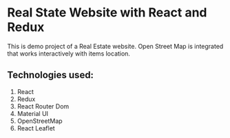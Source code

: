 # Real State Website with React and Redux

This is demo project of a Real Estate website. Open Street Map is integrated that works interactively with items location.

## Technologies used:

1. React
2. Redux
3. React Router Dom
4. Material UI
5. OpenStreetMap
6. React Leaflet
